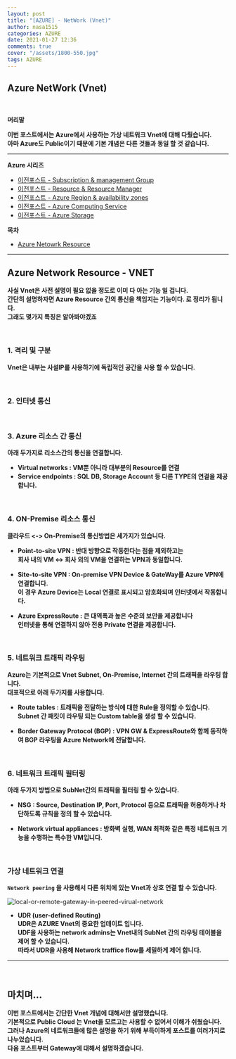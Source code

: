 ```yaml
---
layout: post
title: "[AZURE] - NetWork (Vnet)"
author: nasa1515
categories: AZURE
date: 2021-01-27 12:36
comments: true
cover: "/assets/1800-550.jpg"
tags: AZURE
---
```




## **Azure NetWork (Vnet)**


<br/>

**머리말**  
 
**이번 포스트에서는 Azure에서 사용하는 가상 네트워크 Vnet에 대해 다뤘습니다.  
아마 Azure도 Public이기 때문에 기본 개념은 다른 것들과 동일 할 것 같습니다.**

 
---

**Azure 시리즈**

- [이전포스트 - Subscription & management Group](https://nasa1515.github.io/azure/2021/01/21/azure.subscriptions.html)
- [이전포스트 - Resource & Resource Manager](https://nasa1515.github.io/azure/2021/01/22/azure-resoure.html)
- [이전포스트 - Azure Region & availability zones](https://nasa1515.github.io/azure/2021/01/22/azure.region.html)
- [이전포스트 - Azure Computing Service](https://nasa1515.github.io/azure/2021/01/25/azure.compute.html)
- [이전포스트 - Azure Storage](https://nasa1515.github.io/azure/2021/01/26/azure.storage.html)

**목차**


- [Azure Netowrk Resource](#a1)

--- 

## **Azure Network Resource - VNET**   <a name="a1"></a>

**사실 Vnet은 사전 설명이 필요 없을 정도로 이미 다 아는 기능 일 겁니다.**  
**간단히 설명하자면 Azure Resource 간의 통신을 책임지는 기능이다. 로 정리가 됩니다.**  
**그래도 몇가지 특징은 알아봐야겠죠**

<br/>

### **1. 격리 및 구분** 
**Vnet은 내부는 사설IP를 사용하기에 독립적인 공간을 사용 할 수 있습니다.**  

<br/>

### **2. 인터넷 통신**  

<br/>

### **3. Azure 리소스 간 통신**  
**아래 두가지로 리소스간의 통신을 연결합니다.**  
* **Virtual networks : VM뿐 아니라 대부분의 Resource를 연결**
* **Service endpoints : SQL DB, Storage Account 등 다른 TYPE의 연결을 제공합니다.**

<br/>

### **4. ON-Premise 리소스 통신**  
**클라우드 <-> On-Premise의 통신방법은 세가지가 있습니다.**

* **Point-to-site VPN : 반대 방향으로 작동한다는 점을 제외하고는  
회사 내의 VM <-> 회사 외의 VM을 연결하는 VPN과 동일합니다.**


* **Site-to-site VPN : On-premise VPN Device & GateWay를 Azure VPN에 연결합니다.   
이 경우 Azure Device는 Local 연결로 표시되고 암호화되며 인터넷에서 작동합니다.**

* **Azure ExpressRoute : 큰 대역폭과 높은 수준의 보안을 제공합니다  
인터넷을 통해 연결하지 않아 전용 Private 연결을 제공합니다.** 

<br/>

### **5. 네트워크 트래픽 라우팅**  
**Azure는 기본적으로 Vnet Subnet, On-Premise, Internet 간의 트래픽을 라우팅 합니다.  
대표적으로 아래 두가지를 사용합니다.**  

* **Route tables : 트래픽을 전달하는 방식에 대한 Rule을 정의할 수 있습니다.  
Subnet 간 패킷이 라우팅 되는 Custom table을 생성 할 수 있습니다.**

* **Border Gateway Protocol (BGP) : VPN GW & ExpressRoute와 함께 동작하여 BGP 라우팅을 Azure Network에 전달합니다.**

<br/>


### **6. 네트워크 트래픽 필터링**

**아래 두가지 방법으로 SubNet간의 트래픽을 필터링 할 수 있습니다.**  

* **NSG : Source, Destination IP, Port, Protocol 등으로 트래픽을 허용하거나 차단하도록 규칙을 정의 할 수 있습니다.**  

* **Network virtual appliances : 방화벽 실행, WAN 최적화 같은 특정 네트워크 기능을 수행하는 특수한 VM입니다.**

<br/>


### **가상 네트워크 연결**

**``Network peering`` 을 사용해서 다른 위치에 있는 Vnet과 상호 연결 할 수 있습니다.**

![local-or-remote-gateway-in-peered-virual-network](https://user-images.githubusercontent.com/69498804/105928004-7c2bdc00-6088-11eb-8630-a63f6f8714f6.png)


* **UDR (user-defined Routing)**  
**UDR은 AZURE Vnet의 중요한 업데이트 입니다.**  
**UDF을 사용하는 network admins는 Vnet내의 SubNet 간의 라우팅 테이블을 제어 할 수 있습니다.**  
**따라서 UDR을 사용해 Network traffice flow를 세밀하게 제어 합니다.**

---


<br/>

## **마치며…**  


**이번 포스트에서는 간단한 Vnet 개념에 대해서만 설명했습니다.**  
**기본적으로 Public Cloud 는 Vnet을 모르고는 사용할 수 없어서 이해가 쉬웠습니다.**  
**그러나 Azure의 네트워크들에 많은 설명을 하기 위해 부득이하게 포스트를 여러가지로 나누었습니다.**  
**다음 포스트부터 Gateway에 대해서 설명하겠습니다.**


